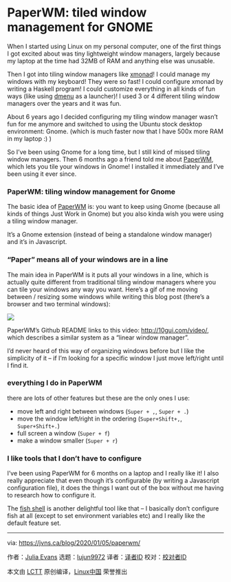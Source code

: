 [#]: collector: (lujun9972)
[#]: translator: ( )
[#]: reviewer: ( )
[#]: publisher: ( )
[#]: url: ( )
[#]: subject: (PaperWM: tiled window management for GNOME)
[#]: via: (https://jvns.ca/blog/2020/01/05/paperwm/)
[#]: author: (Julia Evans https://jvns.ca/)

PaperWM: tiled window management for GNOME
======

When I started using Linux on my personal computer, one of the first things I got excited about was tiny lightweight window managers, largely because my laptop at the time had 32MB of RAM and anything else was unusable.

Then I got into tiling window managers like [xmonad][1]! I could manage my windows with my keyboard! They were so fast! I could configure xmonad by writing a Haskell program! I could customize everything in all kinds of fun ways (like using [dmenu][2] as a launcher)! I used 3 or 4 different tiling window managers over the years and it was fun.

About 6 years ago I decided configuring my tiling window manager wasn’t fun for me anymore and switched to using the Ubuntu stock desktop environment: Gnome. (which is much faster now that I have 500x more RAM in my laptop :) )

So I’ve been using Gnome for a long time, but I still kind of missed tiling window managers. Then 6 months ago a friend told me about [PaperWM][3], which lets you tile your windows in Gnome! I installed it immediately and I’ve been using it ever since.

### PaperWM: tiling window management for Gnome

The basic idea of [PaperWM][3] is: you want to keep using Gnome (because all kinds of things Just Work in Gnome) but you also kinda wish you were using a tiling window manager.

It’s a Gnome extension (instead of being a standalone window manager) and it’s in Javascript.

### “Paper” means all of your windows are in a line

The main idea in PaperWM is it puts all your windows in a line, which is actually quite different from traditional tiling window managers where you can tile your windows any way you want. Here’s a gif of me moving between / resizing some windows while writing this blog post (there’s a browser and two terminal windows):

![][4]

PaperWM’s Github README links to this video: <http://10gui.com/video/>, which describes a similar system as a “linear window manager”.

I’d never heard of this way of organizing windows before but I like the simplicity of it – if I’m looking for a specific window I just move left/right until I find it.

### everything I do in PaperWM

there are lots of other features but these are the only ones I use:

  * move left and right between windows (`Super + ,`, `Super + .`)
  * move the window left/right in the ordering (`Super+Shift+,`, `Super+Shift+.`)
  * full screen a window (`Super + f`)
  * make a window smaller (`Super + r`)



### I like tools that I don’t have to configure

I’ve been using PaperWM for 6 months on a laptop and I really like it! I also really appreciate that even though it’s configurable (by writing a Javascript configuration file), it does the things I want out of the box without me having to research how to configure it.

The [fish shell][5] is another delightful tool like that – I basically don’t configure fish at all (except to set environment variables etc) and I really like the default feature set.

--------------------------------------------------------------------------------

via: https://jvns.ca/blog/2020/01/05/paperwm/

作者：[Julia Evans][a]
选题：[lujun9972][b]
译者：[译者ID](https://github.com/译者ID)
校对：[校对者ID](https://github.com/校对者ID)

本文由 [LCTT](https://github.com/LCTT/TranslateProject) 原创编译，[Linux中国](https://linux.cn/) 荣誉推出

[a]: https://jvns.ca/
[b]: https://github.com/lujun9972
[1]: https://xmonad.org/
[2]: https://wiki.archlinux.org/index.php/Dmenu
[3]: https://github.com/paperwm/PaperWM
[4]: https://jvns.ca/images/paperwm.gif
[5]: https://jvns.ca/blog/2017/04/23/the-fish-shell-is-awesome/
